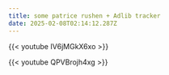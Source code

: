 ```yaml
---
title: some patrice rushen + Adlib tracker
date: 2025-02-08T02:14:12.287Z
---
```

{{< youtube IV6jMGkX6xo >}}

{{< youtube QPVBrojh4xg >}}